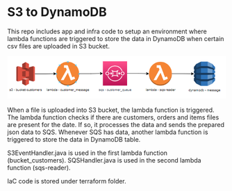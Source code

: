 # S3 to DynamoDB
This repo includes app and infra code to setup an environment where lambda functions are triggered to store the data in DynamoDB when certain csv files are uploaded in S3 bucket.

![Diagram](diagram.png)

When a file is uploaded into S3 bucket, the lambda function is triggered. The lambda function checks if there are customers, orders and items files are present for the date. If so, it processes the data and sends the prepared json data to SQS. Whenever SQS has data, another lambda function is triggered to store the data in DynamoDB table.

S3EventHandler.java is used in the first lambda function (bucket_customers).
SQSHandler.java is used in the second lambda function (sqs-reader).

IaC code is stored under terraform folder.